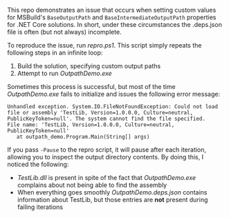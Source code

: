 This repo demonstrates an issue that occurs when setting custom values for MSBuild's
`BaseOutputPath` and `BaseIntermediateOutputPath` properties for .NET Core solutions.
In short, under these circumstances the .deps.json file is often (but not always)
incomplete.

To reproduce the issue, run *repro.ps1*. This script simply repeats the following
steps in an infinite loop:

1. Build the solution, specifying custom output paths
2. Attempt to run *OutpathDemo.exe*

Sometimes this process is successful, but most of the time *OutpathDemo.exe* fails
to initialize and issues the following error message:

```
Unhandled exception. System.IO.FileNotFoundException: Could not load file or assembly 'TestLib, Version=1.0.0.0, Culture=neutral, PublicKeyToken=null'. The system cannot find the file specified.
File name: 'TestLib, Version=1.0.0.0, Culture=neutral, PublicKeyToken=null'
   at outpath_demo.Program.Main(String[] args)
```

If you pass `-Pause` to the repro script, it will pause after each iteration, allowing
you to inspect the output directory contents. By doing this, I noticed the following:

* *TestLib.dll* is present in spite of the fact that *OutpathDemo.exe* complains about
  not being able to find the assembly
* When everything goes smoothly *OutpathDemo.deps.json* contains information about
  TestLib, but those entries are **not** present during failing iterations
